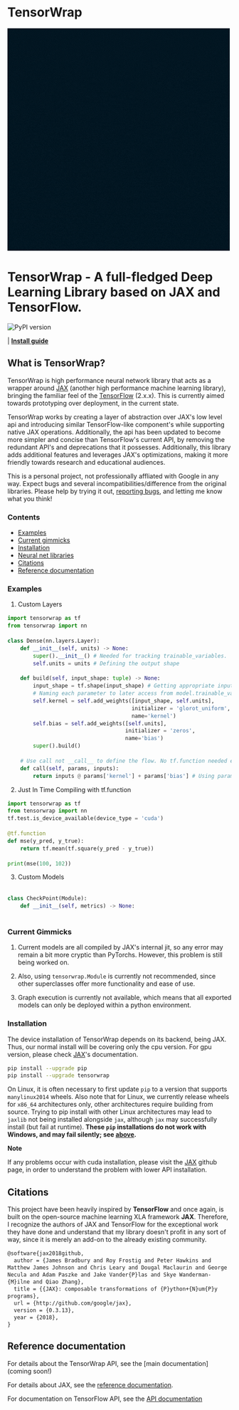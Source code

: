 # TensorWrap

![](https://github.com/Impure-King/base-tensorwrap/blob/main/Images/TensorWrap.gif)

# TensorWrap - A full-fledged Deep Learning Library based on JAX and TensorFlow.

![PyPI version](https://img.shields.io/pypi/v/tensorwrap)

| [**Install guide**](#installation)


## What is TensorWrap?

TensorWrap is high performance neural network library that acts as a wrapper around [JAX](https://github.com/google/jax) (another high performance machine learning library), bringing the familiar feel of the [TensorFlow](https://tensorflow.org) (2.x.x). This is currently aimed towards prototyping over deployment, in the current state. 

TensorWrap works by creating a layer of abstraction over JAX's low level api and introducing similar TensorFlow-like component's while supporting native JAX operations. Additionally, the api has been updated to become more simpler and concise than TensorFlow's current API, by removing the redundant API's and deprecations that it possesses. Additionally, this library adds additional features and leverages JAX's optimizations, making it more friendly towards research and educational audiences.

This is a personal project, not professionally affliated with Google in any way. Expect bugs and several incompatibilities/difference from the original libraries.
Please help by trying it out, [reporting
bugs](https://github.com/Impure-King/base-tensorwrap/issues), and letting me know what you
think!

### Contents
* [Examples](#Examples)
* [Current gimmicks](#current-gimmicks)
* [Installation](#installation)
* [Neural net libraries](#neural-network-libraries)
* [Citations](#citations)
* [Reference documentation](#reference-documentation)


### Examples

1) Custom Layers
```python
import tensorwrap as tf
from tensorwrap import nn

class Dense(nn.layers.Layer):
    def __init__(self, units) -> None:
        super().__init__() # Needed for tracking trainable_variables.
        self.units = units # Defining the output shape
  
    def build(self, input_shape: tuple) -> None:
        input_shape = tf.shape(input_shape) # Getting appropriate input shape
        # Naming each parameter to later access from model.trainable_variables
        self.kernel = self.add_weights([input_shape, self.units],
                                       initializer = 'glorot_uniform',
                                       name='kernel')
        self.bias = self.add_weights([self.units],
                                     initializer = 'zeros',
                                     name='bias')
        super().build()
    
    # Use call not __call__ to define the flow. No tf.function needed either.
    def call(self, params, inputs):
        return inputs @ params['kernel'] + params['bias'] # Using params as an input, allows use to pass in the model.trainable_variables later.
 ```

2) Just In Time Compiling with tf.function
```python
import tensorwrap as tf
from tensorwrap import nn
tf.test.is_device_available(device_type = 'cuda')

@tf.function
def mse(y_pred, y_true):
    return tf.mean(tf.square(y_pred - y_true))

print(mse(100, 102))
```
3) Custom Models
```python 

class CheckPoint(Module):
    def __init__(self, metrics) -> None:
        

```


### Current Gimmicks
1. Current models are all compiled by JAX's internal jit, so any error may remain a bit more cryptic than PyTorchs. However, this problem is still being worked on.

2. Also, using ``tensorwrap.Module`` is currently not recommended, since other superclasses offer more functionality and ease of use.

3. Graph execution is currently not available, which means that all exported models can only be deployed within a python environment.



### Installation

The device installation of TensorWrap depends on its backend, being JAX. Thus, our normal install will be covering only the cpu version. For gpu version, please check [JAX](https://github.com/google/jax)'s documentation.

```bash
pip install --upgrade pip
pip install --upgrade tensorwrap
```

On Linux, it is often necessary to first update `pip` to a version that supports
`manylinux2014` wheels. Also note that for Linux, we currently release wheels for `x86_64` architectures only, other architectures require building from source. Trying to pip install with other Linux architectures may lead to `jaxlib` not being installed alongside `jax`, although `jax` may successfully install (but fail at runtime). 
**These `pip` installations do not work with Windows, and may fail silently; see
[above](#installation).**

**Note**

If any problems occur with cuda installation, please visit the [JAX](https://github.com/google/jax#installation) github page, in order to understand the problem with lower API installation.

## Citations

This project have been heavily inspired by __TensorFlow__ and once again, is built on the open-source machine learning XLA framework __JAX__. Therefore, I recognize the authors of JAX and TensorFlow for the exceptional work they have done and understand that my library doesn't profit in any sort of way, since it is merely an add-on to the already existing community.

```
@software{jax2018github,
  author = {James Bradbury and Roy Frostig and Peter Hawkins and Matthew James Johnson and Chris Leary and Dougal Maclaurin and George Necula and Adam Paszke and Jake Vander{P}las and Skye Wanderman-{M}ilne and Qiao Zhang},
  title = {{JAX}: composable transformations of {P}ython+{N}um{P}y programs},
  url = {http://github.com/google/jax},
  version = {0.3.13},
  year = {2018},
}
```
## Reference documentation

For details about the TensorWrap API, see the
[main documentation] (coming soon!)

For details about JAX, see the
[reference documentation](https://jax.readthedocs.io/).

For documentation on TensorFlow API, see the
[API documentation](https://www.tensorflow.org/api_docs/python/tf)
